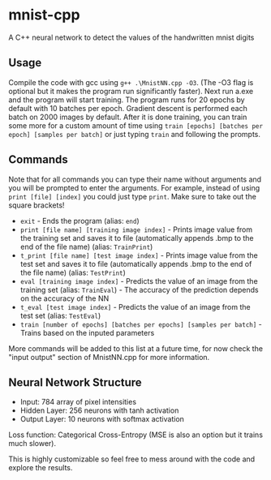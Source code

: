 # mnist-cpp
A C++ neural network to detect the values of the handwritten mnist digits

## Usage
Compile the code with gcc using `g++ .\MnistNN.cpp -O3`. (The -O3 flag is optional but it makes the program run significantly faster). Next run a.exe and the program will start training. The program runs for 20 epochs by default with 10 batches per epoch. Gradient descent is performed each batch on 2000 images by default. After it is done training, you can train some more for a custom amount of time using `train [epochs] [batches per epoch] [samples per batch]` or just typing `train` and following the prompts.

## Commands

Note that for all commands you can type their name without arguments and you will be prompted to enter the arguments. For example, instead of using `print [file] [index]` you could just type `print`. Make sure to take out the square brackets!

- `exit` - Ends the program (alias: `end`)
- `print [file name] [training image index]` - Prints image value from the training set and saves it to file (automatically appends .bmp to the end of the file name) (alias: `TrainPrint`)
- `t_print [file name] [test image index]` - Prints image value from the test set and saves it to file (automatically appends .bmp to the end of the file name) (alias: `TestPrint`)
- `eval [training image index]` - Predicts the value of an image from the training set (alias: `TrainEval`) - The accuracy of the prediction depends on the accuracy of the NN
- `t_eval [test image index]` - Predicts the value of an image from the test set (alias: `TestEval`)
- `train [number of epochs] [batches per epochs] [samples per batch]` - Trains based on the inputed parameters

More commands will be added to this list at a future time, for now check the "input output" section of MnistNN.cpp for more information.

## Neural Network Structure

- Input: 784 array of pixel intensities
- Hidden Layer: 256 neurons with tanh activation
- Output Layer: 10 neurons with softmax activation

Loss function: Categorical Cross-Entropy (MSE is also an option but it trains much slower).

This is highly customizable so feel free to mess around with the code and explore the results.
